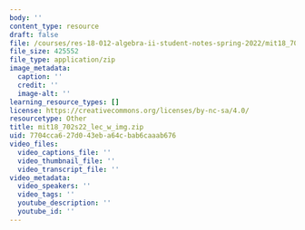 ```yaml
---
body: ''
content_type: resource
draft: false
file: /courses/res-18-012-algebra-ii-student-notes-spring-2022/mit18_702s22_lec_w_img.zip
file_size: 425552
file_type: application/zip
image_metadata:
  caption: ''
  credit: ''
  image-alt: ''
learning_resource_types: []
license: https://creativecommons.org/licenses/by-nc-sa/4.0/
resourcetype: Other
title: mit18_702s22_lec_w_img.zip
uid: 7704cca6-27d0-43eb-a64c-bab6caaab676
video_files:
  video_captions_file: ''
  video_thumbnail_file: ''
  video_transcript_file: ''
video_metadata:
  video_speakers: ''
  video_tags: ''
  youtube_description: ''
  youtube_id: ''
---
```

